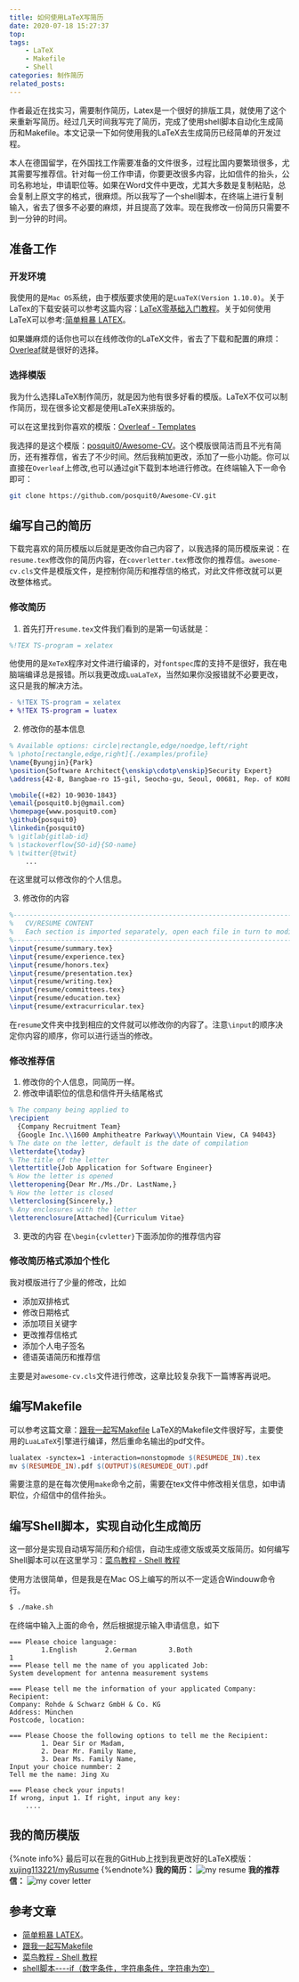 ```yaml
---
title: 如何使用LaTeX写简历
date: 2020-07-18 15:27:37
top: 
tags: 
    - LaTeX
    - Makefile
    - Shell
categories: 制作简历
related_posts:
---
```


作者最近在找实习，需要制作简历，Latex是一个很好的排版工具，就使用了这个来重新写简历。经过几天时间我写完了简历，完成了使用shell脚本自动化生成简历和Makefile。本文记录一下如何使用我的LaTeX去生成简历已经简单的开发过程。
<!--more-->

本人在德国留学，在外国找工作需要准备的文件很多，过程比国内要繁琐很多，尤其需要写推荐信。针对每一份工作申请，你要更改很多内容，比如信件的抬头，公司名称地址，申请职位等。如果在Word文件中更改，尤其大多数是复制粘贴，总会复制上原文字的格式，很麻烦。所以我写了一个shell脚本，在终端上进行复制输入，省去了很多不必要的麻烦，并且提高了效率。现在我修改一份简历只需要不到一分钟的时间。

## 准备工作

### 开发环境
我使用的是`Mac OS`系统，由于模版要求使用的是`LuaTeX(Version 1.10.0)`。关于LaTex的下载安装可以参考这篇内容：[LaTeX零基础入门教程](https://www.jianshu.com/p/3e842d67ada2)。关于如何使用LaTeX可以参考:[简单粗暴 LATEX](http://static.latexstudio.net/wp-content/uploads/2017/08/Note-by-LaTeX-cn.pdf)。

如果嫌麻烦的话你也可以在线修改你的LaTeX文件，省去了下载和配置的麻烦：[Overleaf](https://www.overleaf.com/project)就是很好的选择。

### 选择模版

我为什么选择LaTeX制作简历，就是因为他有很多好看的模版。LaTeX不仅可以制作简历，现在很多论文都是使用LaTeX来排版的。

可以在这里找到你喜欢的模版：[Overleaf - Templates](https://www.overleaf.com/latex/templates)

我选择的是这个模版：[posquit0/Awesome-CV](https://github.com/posquit0/Awesome-CV)。这个模版很简洁而且不光有简历，还有推荐信，省去了不少时间。然后我稍加更改，添加了一些小功能。你可以直接在`Overleaf`上修改,也可以通过git下载到本地进行修改。在终端输入下一命令即可：
``` bash
git clone https://github.com/posquit0/Awesome-CV.git
```

## 编写自己的简历

下载完喜欢的简历模版以后就是更改你自己内容了，以我选择的简历模版来说：在`resume.tex`修改你的简历内容，在`coverletter.tex`修改你的推荐信。`awesome-cv.cls`文件是模版文件，是控制你简历和推荐信的格式，对此文件修改就可以更改整体格式。

### 修改简历

1. 首先打开`resume.tex`文件我们看到的是第一句话就是：
```tex
%!TEX TS-program = xelatex
```
他使用的是`XeTeX`程序对文件进行编译的，对`fontspec`库的支持不是很好，我在电脑端编译总是报错。所以我更改成`LuaLaTeX`，当然如果你没报错就不必要更改，这只是我的解决方法。
```diff
- %!TEX TS-program = xelatex
+ %!TEX TS-program = luatex
```

2. 修改你的基本信息
```tex
% Available options: circle|rectangle,edge/noedge,left/right
% \photo[rectangle,edge,right]{./examples/profile}
\name{Byungjin}{Park}
\position{Software Architect{\enskip\cdotp\enskip}Security Expert}
\address{42-8, Bangbae-ro 15-gil, Seocho-gu, Seoul, 00681, Rep. of KOREA}

\mobile{(+82) 10-9030-1843}
\email{posquit0.bj@gmail.com}
\homepage{www.posquit0.com}
\github{posquit0}
\linkedin{posquit0}
% \gitlab{gitlab-id}
% \stackoverflow{SO-id}{SO-name}
% \twitter{@twit}
    ...
```
在这里就可以修改你的个人信息。

3. 修改你的内容
``` tex
%-------------------------------------------------------------------------------
%	CV/RESUME CONTENT
%	Each section is imported separately, open each file in turn to modify content
%-------------------------------------------------------------------------------
\input{resume/summary.tex}
\input{resume/experience.tex}
\input{resume/honors.tex}
\input{resume/presentation.tex}
\input{resume/writing.tex}
\input{resume/committees.tex}
\input{resume/education.tex}
\input{resume/extracurricular.tex}
```
在`resume`文件夹中找到相应的文件就可以修改你的内容了。注意`\input`的顺序决定你内容的顺序，你可以进行适当的修改。

### 修改推荐信
1. 修改你的个人信息，同简历一样。
2. 修改申请职位的信息和信件开头结尾格式
```tex
% The company being applied to
\recipient
  {Company Recruitment Team}
  {Google Inc.\\1600 Amphitheatre Parkway\\Mountain View, CA 94043}
% The date on the letter, default is the date of compilation
\letterdate{\today}
% The title of the letter
\lettertitle{Job Application for Software Engineer}
% How the letter is opened
\letteropening{Dear Mr./Ms./Dr. LastName,}
% How the letter is closed
\letterclosing{Sincerely,}
% Any enclosures with the letter
\letterenclosure[Attached]{Curriculum Vitae}
```
3. 更改的内容
在`\begin{cvletter}`下面添加你的推荐信内容

### 修改简历格式添加个性化

我对模版进行了少量的修改，比如
+ 添加双排格式
+ 修改日期格式
+ 添加项目关键字
+ 更改推荐信格式
+ 添加个人电子签名
+ 德语英语简历和推荐信

主要是对`awesome-cv.cls`文件进行修改，这章比较复杂我下一篇博客再说吧。

  
## 编写Makefile

可以参考这篇文章：[跟我一起写Makefile](https://seisman.github.io/how-to-write-makefile/overview.html)
LaTeX的Makefile文件很好写，主要使用的`LuaLaTeX`引擎进行编译，然后重命名输出的pdf文件。
```Makefile
lualatex -synctex=1 -interaction=nonstopmode $(RESUMEDE_IN).tex
mv $(RESUMEDE_IN).pdf $(OUTPUT)$(RESUMEDE_OUT).pdf
```
需要注意的是在每次使用`make`命令之前，需要在tex文件中修改相关信息，如申请职位，介绍信中的信件抬头。

## 编写Shell脚本，实现自动化生成简历

这一部分是实现自动填写简历和介绍信，自动生成德文版或英文版简历。如何编写Shell脚本可以在这里学习：[菜鸟教程 - Shell 教程](https://www.runoob.com/linux/linux-shell-variable.html)

使用方法很简单，但是我是在Mac OS上编写的所以不一定适合Windouw命令行。

```bash make.sh
$ ./make.sh
```
在终端中输入上面的命令，然后根据提示输入申请信息，如下
```
=== Please choice language:
        1.English       2.German        3.Both
1
=== Please tell me the name of you applicated Job:
System development for antenna measurement systems

=== Please tell me the information of your applicated Company:
Recipient:
Company: Rohde & Schwarz GmbH & Co. KG
Address: München
Postcode, location:

=== Please Choose the following options to tell me the Recipient:
        1. Dear Sir or Madam,
        2. Dear Mr. Family Name,
        3. Dear Ms. Family Name,
Input your choice nummber: 2
Tell me the name: Jing Xu

=== Please check your inputs!
If wrong, input 1. If right, input any key:
    ....
```

## 我的简历模版
{%note info%}
最后可以在我的GitHub上找到我更改好的LaTeX模版：[xujing113221/myRusume](https://github.com/xujing113221/myRusume)
{%endnote%}
**我的简历：**
![my resume](resume.png)
**我的推荐信：**
![my cover letter](coverletter.png)

## 参考文章

+ [简单粗暴 LATEX](http://static.latexstudio.net/wp-content/uploads/2017/08/Note-by-LaTeX-cn.pdf)。
+ [跟我一起写Makefile](https://seisman.github.io/how-to-write-makefile/overview.html)
+ [菜鸟教程 - Shell 教程](https://www.runoob.com/linux/linux-shell-variable.html)
+ [shell脚本----if（数字条件，字符串条件，字符串为空）](https://blog.csdn.net/yf210yf/article/details/9207147)

